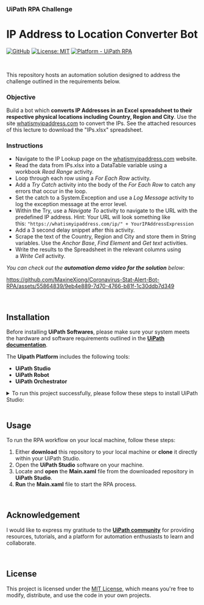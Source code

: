 ### UiPath RPA Challenge
# IP Address to Location Converter Bot

[![GitHub](https://badgen.net/badge/icon/GitHub?icon=github&color=black&label)](https://github.com/MaxineXiong)
[![License: MIT](https://img.shields.io/badge/License-MIT-yellow.svg)](https://opensource.org/licenses/MIT)
[![Platform - UiPath RPA](https://img.shields.io/badge/Platform-UiPath_RPA-fa4616)](https://www.uipath.com)

<br/>

This repository hosts an automation solution designed to address the challenge outlined in the requirements below.

### **Objective**

Build a bot which **converts IP Addresses in an Excel spreadsheet to their respective physical locations including Country, Region and City**. Use the site [whatismyipaddress.com](https://whatismyipaddress.com/) to convert the IPs. See the attached resources of this lecture to download the "IPs.xlsx" spreadsheet.

### **Instructions**

- Navigate to the IP Lookup page on the [whatismyipaddress.com](https://whatismyipaddress.com/) website.
- Read the data from IPs.xlsx into a DataTable variable using a workbook *Read Range* activity.
- Loop through each row using a *For Each Row* activity.
- Add a *Try Catch* activity into the body of the *For Each Row* to catch any errors that occur in the loop.
- Set the catch to a System.Exception and use a *Log Message* activity to log the exception message at the error level.
- Within the Try, use a *Navigate To* activity to navigate to the URL with the predefined IP address. Hint: Your URL will look something like this: `"https://whatismyipaddress.com/ip/" + YourIPAddressExpression`
- Add a 3 second delay snippet after this activity.
- Scrape the text of the Country, Region and City and store them in String variables. Use the *Anchor Base*, *Find Element* and *Get text* activities.
- Write the results to the Spreadsheet in the relevant columns using a *Write Cell* activity.

_You can check out the **automation demo video for the solution** below_:

https://github.com/MaxineXiong/Coronavirus-Stat-Alert-Bot-RPA/assets/55864839/9eb4e889-7d70-4766-b81f-1c30ddb7d349





<br/>


## **Installation**

Before installing **UiPath Softwares**, please make sure your system meets the hardware and software requirements outlined in the **[UiPath documentation](https://docs.uipath.com/studio/standalone/2022.10/user-guide/hardware-and-software-requirements)**.

The **Uipath Platform** includes the following tools:

- **UiPath Studio**
- **UiPath Robot**
- **UiPath Orchestrator**

<details>  
<summary> To run this project successfully, please follow these steps to install UiPath Studio:
</summary>

***

Step 1 : Visit [uipath.com](https://www.uipath.com/) and click **Try UiPath Free** button.
<p align="center">
<img width="900" src="https://github.com/YenLinWu/RPA_UiPath/blob/master/Installation/README_Images/Install_UiPath_Studio_1.png">
</p>

Step 2: **Sign up** for a personal account.
<p align="center">
<img width="900" src="https://github.com/YenLinWu/RPA_UiPath/blob/master/Installation/README_Images/Install_UiPath_Studio_2.png">
</p>  

Step 3: **Verify** your account in email.
<p align="center">
<img width="900" src="https://github.com/YenLinWu/RPA_UiPath/blob/master/Installation/README_Images/Install_UiPath_Studio_3.png">
</p>  

Step 4: **Log into** the **UiPath Automation Cloud** using your account, and click the **Download Uipath Studio** button.
<p align="center">
<img width="900" src="https://github.com/YenLinWu/RPA_UiPath/blob/master/Installation/README_Images/Install_UiPath_Studio_4.png">
</p>   

Step 5: Click **Sign in**.
<p align="center">
<img width="900" src="https://github.com/YenLinWu/RPA_UiPath/blob/master/Installation/README_Images/Install_UiPath_Studio_5.png">
</p>    

Step 6: Select **UiPath Studio Pro**.
<p align="center">
<img width="900" src="https://github.com/YenLinWu/RPA_UiPath/blob/master/Installation/README_Images/Install_UiPath_Studio_6.png">
</p>  

Step 7: Follow the system instructions to complete the installation of **UiPath Studio Pro**.
<p align="center">
<img width="900" src="https://github.com/YenLinWu/RPA_UiPath/blob/master/Installation/README_Images/Install_UiPath_Studio_7.png">
</p> 

</details> 

<br/>

## **Usage**

To run the RPA workflow on your local machine, follow these steps:

1. Either **download** this repository to your local machine or **clone** it directly within your UiPath Studio.
2. Open the **UiPath Studio** software on your machine.
3. Locate and **open** the **Main.xaml** file from the downloaded repository in **UiPath Studio**.
4. **Run** the **Main.xaml** file to start the RPA process.

<br/>

## **Acknowledgement**

I would like to express my gratitude to the **[UiPath community](https://community.uipath.com/)** for providing resources, tutorials, and a platform for automation enthusiasts to learn and collaborate.

<br/>

## **License**

This project is licensed under the [MIT License](https://choosealicense.com/licenses/mit/), which means you're free to modify, distribute, and use the code in your own projects.
